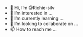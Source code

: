 - 👋 Hi, I’m @Richie-silv
- 👀 I’m interested in ...
- 🌱 I’m currently learning ...
- 💞️ I’m looking to collaborate on ...
- 📫 How to reach me ...

<!---
Richie-silv/Richie-silv is a ✨ special ✨ repository because its `README.md` (this file) appears on your GitHub profile.
You can click the Preview link to take a look at your changes.
--->
